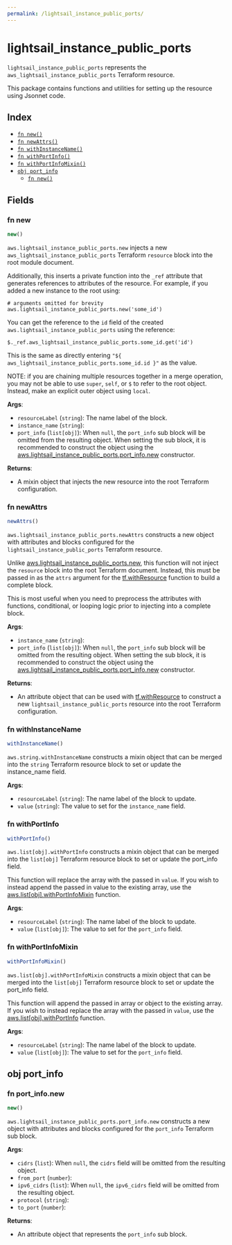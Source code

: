 ```yaml
---
permalink: /lightsail_instance_public_ports/
---
```


# lightsail_instance_public_ports

`lightsail_instance_public_ports` represents the `aws_lightsail_instance_public_ports` Terraform resource.



This package contains functions and utilities for setting up the resource using Jsonnet code.


## Index

* [`fn new()`](#fn-new)
* [`fn newAttrs()`](#fn-newattrs)
* [`fn withInstanceName()`](#fn-withinstancename)
* [`fn withPortInfo()`](#fn-withportinfo)
* [`fn withPortInfoMixin()`](#fn-withportinfomixin)
* [`obj port_info`](#obj-port_info)
  * [`fn new()`](#fn-port_infonew)

## Fields

### fn new

```ts
new()
```


`aws.lightsail_instance_public_ports.new` injects a new `aws_lightsail_instance_public_ports` Terraform `resource`
block into the root module document.

Additionally, this inserts a private function into the `_ref` attribute that generates references to attributes of the
resource. For example, if you added a new instance to the root using:

    # arguments omitted for brevity
    aws.lightsail_instance_public_ports.new('some_id')

You can get the reference to the `id` field of the created `aws.lightsail_instance_public_ports` using the reference:

    $._ref.aws_lightsail_instance_public_ports.some_id.get('id')

This is the same as directly entering `"${ aws_lightsail_instance_public_ports.some_id.id }"` as the value.

NOTE: if you are chaining multiple resources together in a merge operation, you may not be able to use `super`, `self`,
or `$` to refer to the root object. Instead, make an explicit outer object using `local`.

**Args**:
  - `resourceLabel` (`string`): The name label of the block.
  - `instance_name` (`string`): 
  - `port_info` (`list[obj]`):  When `null`, the `port_info` sub block will be omitted from the resulting object. When setting the sub block, it is recommended to construct the object using the [aws.lightsail_instance_public_ports.port_info.new](#fn-lightsail_instance_public_portsport_infonew) constructor.

**Returns**:
- A mixin object that injects the new resource into the root Terraform configuration.


### fn newAttrs

```ts
newAttrs()
```


`aws.lightsail_instance_public_ports.newAttrs` constructs a new object with attributes and blocks configured for the `lightsail_instance_public_ports`
Terraform resource.

Unlike [aws.lightsail_instance_public_ports.new](#fn-lightsail_instance_public_portsnew), this function will not inject the `resource`
block into the root Terraform document. Instead, this must be passed in as the `attrs` argument for the
[tf.withResource](https://github.com/tf-libsonnet/core/tree/main/docs#fn-withresource) function to build a complete block.

This is most useful when you need to preprocess the attributes with functions, conditional, or looping logic prior to
injecting into a complete block.

**Args**:
  - `instance_name` (`string`): 
  - `port_info` (`list[obj]`):  When `null`, the `port_info` sub block will be omitted from the resulting object. When setting the sub block, it is recommended to construct the object using the [aws.lightsail_instance_public_ports.port_info.new](#fn-lightsail_instance_public_portsport_infonew) constructor.

**Returns**:
  - An attribute object that can be used with [tf.withResource](https://github.com/tf-libsonnet/core/tree/main/docs#fn-withresource) to construct a new `lightsail_instance_public_ports` resource into the root Terraform configuration.


### fn withInstanceName

```ts
withInstanceName()
```

`aws.string.withInstanceName` constructs a mixin object that can be merged into the `string`
Terraform resource block to set or update the instance_name field.



**Args**:
  - `resourceLabel` (`string`): The name label of the block to update.
  - `value` (`string`): The value to set for the `instance_name` field.


### fn withPortInfo

```ts
withPortInfo()
```

`aws.list[obj].withPortInfo` constructs a mixin object that can be merged into the `list[obj]`
Terraform resource block to set or update the port_info field.

This function will replace the array with the passed in `value`. If you wish to instead append the
passed in value to the existing array, use the [aws.list[obj].withPortInfoMixin](TODO) function.


**Args**:
  - `resourceLabel` (`string`): The name label of the block to update.
  - `value` (`list[obj]`): The value to set for the `port_info` field.


### fn withPortInfoMixin

```ts
withPortInfoMixin()
```

`aws.list[obj].withPortInfoMixin` constructs a mixin object that can be merged into the `list[obj]`
Terraform resource block to set or update the port_info field.

This function will append the passed in array or object to the existing array. If you wish
to instead replace the array with the passed in `value`, use the [aws.list[obj].withPortInfo](TODO)
function.


**Args**:
  - `resourceLabel` (`string`): The name label of the block to update.
  - `value` (`list[obj]`): The value to set for the `port_info` field.


## obj port_info



### fn port_info.new

```ts
new()
```


`aws.lightsail_instance_public_ports.port_info.new` constructs a new object with attributes and blocks configured for the `port_info`
Terraform sub block.



**Args**:
  - `cidrs` (`list`):  When `null`, the `cidrs` field will be omitted from the resulting object.
  - `from_port` (`number`): 
  - `ipv6_cidrs` (`list`):  When `null`, the `ipv6_cidrs` field will be omitted from the resulting object.
  - `protocol` (`string`): 
  - `to_port` (`number`): 

**Returns**:
  - An attribute object that represents the `port_info` sub block.
